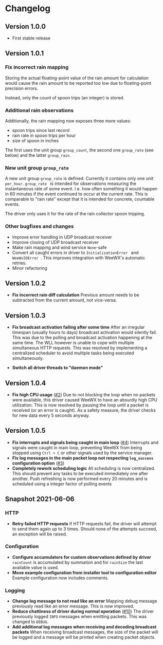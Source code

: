 # Changelog

## Version 1.0.0

- First stable release

## Version 1.0.1

### Fix incorrect rain mapping

Storing the actual floating-point value of the rain amount for calculation would cause the rain amount to be reported too low due to floating-point precision errors.

Instead, only the count of spoon trips (an integer) is stored.

### Additional rain observations

Additionally, the rain mapping now exposes three more values:
 - spoon trips since last record
 - rain rate in spoon trips per hour
 - size of spoon in inches

The first uses the unit group `group_count`, the second one `group_rate` (see below) and the latter `group_rain`.

### New unit group `group_rate`

A new unit group `group_rate` is defined. Currently it contains only one unit `per_hour`.
`group_rate ` is intended for observations measuring the instantaneous rate of some event. I.e. how often something it would happen in 60 minutes if the event continued to occur at the current rate. This is comparable to "rain rate" except that it is intended for concrete, countable events.

The driver only uses it for the rate of the rain collector spoon tripping.

### Other bugfixes and changes

- Improve error handling in UDP broadcast receiver
- Improve closing of UDP broadcast receiver
- Make rain mapping and wind service `None`-safe
- Convert all caught errors in driver to `InitializationError ` and `WeeWxIOError `. This improves integration with WeeWX's automatic retries.
- Minor refactoring

## Version 1.0.2

- **Fix incorrect rain diff calculation**
  Previous amount needs to be subtracted from the current amount, not
  vice-versa.

## Version 1.0.3

- **Fix broadcast activation failing after some time**
  After an irregular timespan (usually hours to days) broadcast activation would silently fail. This was due to the polling and broadcast activation happening at the same time. The WLL however is unable to cope with multiple simultaneous HTTP requests.
  This was resolved by implementing a centralized scheduler to avoid multiple tasks being executed simultaneously.

- **Switch all driver threads to "daemon mode"**

## Version 1.0.4

- **Fix high CPU usage** ([#2](https://github.com/michael-slx/weewx-weatherlink-live/issues/2))
  Due to not blocking the loop when no packets were available, this driver caused WeeWX to have an absurdly high CPU utilization. This is now resolved by pausing the loop until a packet is received (or an error is caught). As a safety measure, the driver checks for new data every 5 seconds anyway.

## Version 1.0.5

- **Fix interrupts and signals being caught in main loop** ([#4](https://github.com/michael-slx/weewx-weatherlink-live/issues/4))
  Interrupts and signals were caught in main loop, preventing WeeWX from being stopped using `Ctrl + C` or other signals used by the service manager.
- **Fix log messages in the main packet loop not respecting `log_success` configuration option** ([#3](https://github.com/michael-slx/weewx-weatherlink-live/issues/3))
- **Completely rework scheduling logic**
  All scheduling is now centralized. This should prevent any tasks to be executed immediately one after another. Push refreshing is now performed every 20 minutes and is scheduled using a integer factor of polling events

## Snapshot 2021-06-06

### HTTP

- **Retry failed HTTP requests**
  If HTTP requests fail, the driver will attempt to send them again up to 3 times. Should none of the attempts succeed, an exception will be raised.

### Configuration

- **Configure accumulators for custom observations defined by driver**
  `rainCount` is accumulated by summation and for `rainSize` the last available value is used.
- **Move example configuration from installer tool to configuration editor**
  Example configuration now includes comments.

### Logging

- **Change log message to not read like an error**
  Mapping debug message previously read like an error message. This is now improved.
- **Reduce chattiness of driver during normal operation** ([#10](https://github.com/michael-slx/weewx-weatherlink-live/issues/10))
  The driver previously logged `INFO` messages when emitting packets. This was changed to `DEBUG`.
- **Add additional log messages when receiving and decoding broadcast packets**
  When receiving broadcast messages, the size of the packet will be logged and a message will be printed when creating packet objects.

